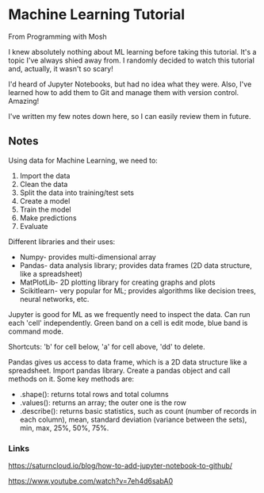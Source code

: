 # Machine Learning Tutorial
From Programming with Mosh

I knew absolutely nothing about ML learning before taking this tutorial. It's a topic I've always shied away from. I randomly decided to watch this tutorial and, actually, it wasn't so scary!

I'd heard of Jupyter Notebooks, but had no idea what they were. Also, I've learned how to add them to Git and manage them with version control. Amazing!

I've written my few notes down here, so I can easily review them in future. 

## Notes
Using data for Machine Learning, we need to:
1. Import the data
2. Clean the data
3. Split the data into training/test sets
4. Create a model
5. Train the model
6. Make predictions
7. Evaluate

Different libraries and their uses:
* Numpy- provides multi-dimensional array
* Pandas- data analysis library; provides data frames (2D data structure, like a spreadsheet)
* MatPlotLib- 2D plotting library for creating graphs and plots
* Scikitlearn- very popular for ML; provides algorithms like decision trees, neural networks, etc.

Jupyter is good for ML as we frequently need to inspect the data. Can run each 'cell' independently. Green band on a cell is edit mode, blue band is command mode. 

Shortcuts: 'b' for cell below, 'a' for cell above, 'dd' to delete. 

Pandas gives us access to data frame, which is a 2D data structure like a spreadsheet. 
Import pandas library. Create a pandas object and call methods on it. Some key methods are:

* .shape(): returns total rows and total columns
* .values(): returns an array; the outer one is the row
* .describe(): returns basic statistics, such as count (number of records in each column), mean, standard deviation (variance between the sets), min, max, 25%, 50%, 75%.


### Links
https://saturncloud.io/blog/how-to-add-jupyter-notebook-to-github/

https://www.youtube.com/watch?v=7eh4d6sabA0
